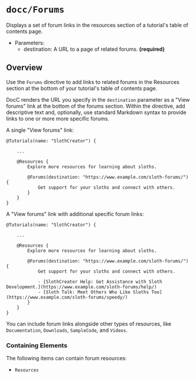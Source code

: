 # ``docc/Forums``

Displays a set of forum links in the resources section of a tutorial's table of contents page.

- Parameters:
    - destination: A URL to a page of related forums. **(required)**

## Overview

Use the `Forums` directive to add links to related forums in the Resources section at the bottom of your tutorial's table of contents page.

DocC renders the URL you specify in the `destination` parameter as a "View forums" link at the bottom of the forums section. Within the directive, add descriptive text and, optionally, use standard Markdown syntax to provide links to one or more more specific forums.

A single "View forums" link:

```
@Tutorials(name: "SlothCreator") {
    
    ...
    
    @Resources {
        Explore more resources for learning about sloths.

        @Forums(destination: "https://www.example.com/sloth-forums/") {
            Get support for your sloths and connect with others.
        }
    }
}
````

A "View forums" link with additional specific forum links: 

```
@Tutorials(name: "SlothCreator") {
    
    ...
    
    @Resources {
        Explore more resources for learning about sloths.

        @Forums(destination: "https://www.example.com/sloth-forums/") {
            Get support for your sloths and connect with others.

            - [SlothCreator Help: Get Assistance with Sloth Development.](https://www.example.com/sloth-forums/help/)
            - [Sloth Talk: Meet Others Who Like Sloths Too](https://www.example.com/sloth-forums/speedy/)
        }
    }
}
````

You can include forum links alongside other types of resources, like ``Documentation``,  ``Downloads``, ``SampleCode``, and ``Videos``.

### Containing Elements

The following items can contain forum resources:

* ``Resources``

<!-- Copyright (c) 2021 Apple Inc and the Swift Project authors. All Rights Reserved. -->
